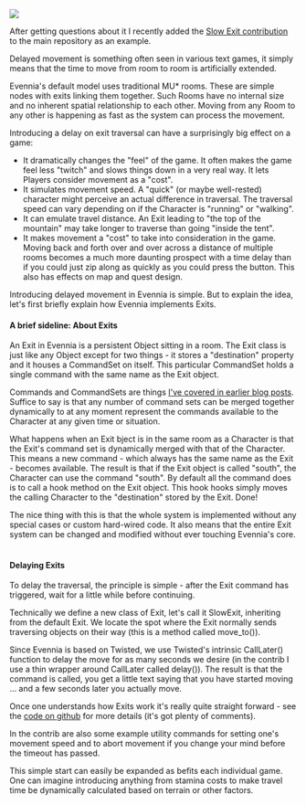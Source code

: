 [![](https://4.bp.blogspot.com/-LEAcNfC4EmQ/VC1ySqlz7cI/AAAAAAAAEO4/yVEgs7T6jlo/s1600/Grapevinesnail_01.jpg)](https://4.bp.blogspot.com/-LEAcNfC4EmQ/VC1ySqlz7cI/AAAAAAAAEO4/yVEgs7T6jlo/s1600/Grapevinesnail_01.jpg)

After getting questions about it I recently added the [Slow Exit contribution](https://github.com/evennia/evennia/blob/master/contrib/slow_exit.py) to the main repository as an example.   
  
Delayed movement is something often seen in various text games, it simply means that the time to move from room to room is artificially extended.  
  
Evennia's default model uses traditional MU* rooms. These are simple nodes with exits linking them together. Such Rooms have no internal size and no inherent spatial relationship to each other. Moving from any Room to any other is happening as fast as the system can process the movement.  
  
Introducing a delay on exit traversal can have a surprisingly big effect on a game:  

-   It dramatically changes the "feel" of the game. It often makes the game feel less "twitch" and slows things down in a very real way. It lets Players consider movement as a "cost".
-   It simulates movement speed. A "quick" (or maybe well-rested) character might perceive an actual difference in traversal. The traversal speed can vary depending on if the Character is "running" or "walking".
-   It can emulate travel distance. An Exit leading to "the top of the mountain" may take longer to traverse than going "inside the tent".
-   It makes movement a "cost" to take into consideration in the game. Moving back and forth over and over across a distance of multiple rooms becomes a much more daunting prospect with a time delay than if you could just zip along as quickly as you could press the button. This also has effects on map and quest design.

Introducing delayed movement in Evennia is simple. But to explain the idea, let's first briefly explain how Evennia implements Exits.  
  

#### A brief sideline: About Exits

  
An Exit in Evennia is a persistent Object sitting in a room. The Exit class is just like any Object except for two things - it stores a "destination" property and it houses a CommandSet on itself. This particular CommandSet holds a single command with the same name as the Exit object.  
  
Commands and CommandSets are things [I've covered in earlier blog posts](http://evennia.blogspot.se/2012/08/taking-command.html). Suffice to say is that any number of command sets can be merged together dynamically to at any moment represent the commands available to the Character at any given time or situation.  
  
What happens when an Exit bject is in the same room as a Character is that the Exit's command set is dynamically merged with that of the Character. This means a new command - which always has the same name as the Exit - becomes available. The result is that if the Exit object is called "south", the Character can use the command "south". By default all the command does is to call a hook method on the Exit object. This hook hooks simply moves the calling Character to the "destination" stored by the Exit. Done!  
  
The nice thing with this is that the whole system is implemented without any special cases or custom hard-wired code. It also means that the entire Exit system can be changed and modified without ever touching Evennia's core.  
   

#### Delaying Exits

To delay the traversal, the principle is simple - after the Exit command has triggered, wait for a little while before continuing.  
  
Technically we define a new class of Exit, let's call it SlowExit, inheriting from the default Exit. We locate the spot where the Exit normally sends traversing objects on their way (this is a method called move_to()).  
  
Since Evennia is based on Twisted, we use Twisted's intrinsic CallLater() function to delay the move for as many seconds we desire (in the contrib I use a thin wrapper around CallLater called delay()). The result is that the command is called, you get a little text saying that you have started moving ... and a few seconds later you actually move.  
  
Once one understands how Exits work it's really quite straight forward - see the [code on github](https://github.com/evennia/evennia/blob/master/contrib/slow_exit.py) for more details (it's got plenty of comments).  
  
In the contrib are also some example utility commands for setting one's movement speed and to abort movement if you change your mind before the timeout has passed.  
  
This simple start can easily be expanded as befits each individual game. One can imagine introducing anything from stamina costs to make travel time be dynamically calculated based on terrain or other factors.